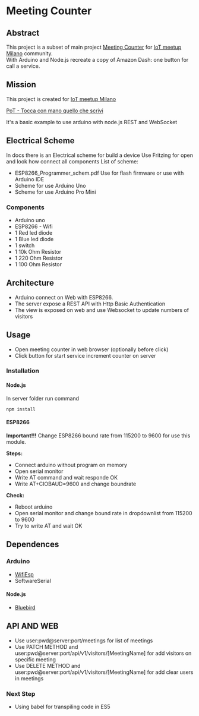 # Meeting Counter

## Abstract
This project is a subset of main project [Meeting Counter](https://github.com/pasalino/MeetingCounter) for [IoT meetup Milano](https://www.meetup.com/it-IT/IoT-Meetup-Milano/) community.  
With Arduino and Node.js recreate a copy of Amazon Dash: one button for call a service.

## Mission
This project is created for [IoT meetup Milano](https://www.meetup.com/it-IT/IoT-Meetup-Milano/)

[PoT - Tocca con mano quello che scrivi](https://www.meetup.com/it-IT/IoT-Meetup-Milano/events/240049140/)

It's a basic example to use arduino with node.js REST and WebSocket

## Electrical Scheme
In docs there is an Electrical scheme for build a device
Use Fritzing for open and look how connect all components
List of scheme:
* ESP8266_Programmer_schem.pdf Use for flash firmware or use with Arduino IDE
* Scheme for use Arduino Uno
* Scheme for use Arduino Pro Mini

### Components
* Arduino uno
* ESP8266 - Wifi
* 1 Red led diode
* 1 Blue led diode
* 1 switch
* 1 10k Ohm Resistor
* 1 220 Ohm Resistor
* 1 100 Ohm Resistor


## Architecture
* Arduino connect on Web with ESP8266. 
* The server expose a REST API with Http Basic Authentication
* The view is exposed on web and use Websocket to update numbers of visitors


## Usage

* Open meeting counter in web browser (optionally before click)
* Click button for start service increment counter on server


### Installation

#### Node.js
In server folder run command

```npm install```

#### ESP8266
**Important!!!** Change ESP8266 bound rate from 115200 to 9600 for use this module.

**Steps:**
* Connect arduino without program on memory
* Open serial monitor
* Write AT command and wait responde OK
* Write AT+CIOBAUD=9600 and change boundrate

**Check:**
* Reboot arduino
* Open serial monitor and change bound rate in dropdownlist from 115200 to 9600
* Try to write AT and wait OK

## Dependences

### Arduino
* [WifiEsp](https://github.com/bportaluri/WiFiEsp)
* SoftwareSerial

#### Node.js
* [Bluebird](http://bluebirdjs.com/docs/getting-started.html) 
## API AND WEB

* Use user:pwd@server:port/meetings for list of meetings
* Use PATCH METHOD and user:pwd@server:port/api/v1/visitors/[MeetingName] for add visitors on specific meeting
* Use DELETE METHOD and user:pwd@server:port/api/v1/visitors/[MeetingName] for add clear users in meetings

### Next Step

* Using babel for transpiling code in ES5